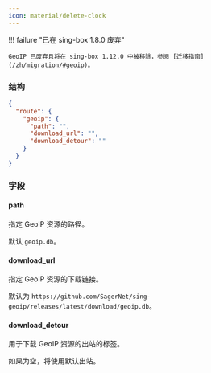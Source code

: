 ```yaml
---
icon: material/delete-clock
---
```


!!! failure "已在 sing-box 1.8.0 废弃"

    GeoIP 已废弃且将在 sing-box 1.12.0 中被移除，参阅 [迁移指南](/zh/migration/#geoip)。

### 结构

```json
{
  "route": {
    "geoip": {
      "path": "",
      "download_url": "",
      "download_detour": ""
    }
  }
}
```

### 字段

#### path

指定 GeoIP 资源的路径。

默认 `geoip.db`。

#### download_url

指定 GeoIP 资源的下载链接。

默认为 `https://github.com/SagerNet/sing-geoip/releases/latest/download/geoip.db`。

#### download_detour

用于下载 GeoIP 资源的出站的标签。

如果为空，将使用默认出站。